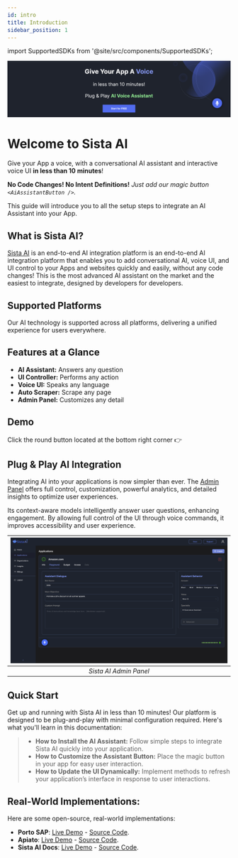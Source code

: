 ```yaml
---
id: intro
title: Introduction
sidebar_position: 1
---
```


import SupportedSDKs from '@site/src/components/SupportedSDKs';

[![Sista AI Admin Panel](../static/img/sista-banner-one.png)](https://smart.sista.ai/?utm_source=sista_docs&utm_medium=main_banner&utm_campaign=intro)

# Welcome to Sista AI

Give your App a voice, with a conversational AI assistant and interactive voice UI **in less than 10 minutes**!

**No Code Changes! No Intent Definitions!** _Just add our magic button `<AiAssistantButton />`._

This guide will introduce you to all the setup steps to integrate an AI Assistant into your App.

## What is Sista AI?

[Sista AI](https://smart.sista.ai/?utm_source=sista_docs&utm_medium=docs_text&utm_campaign=what_is_sista) is an end-to-end AI integration platform is an end-to-end AI integration platform that enables you to add conversational AI, voice UI, and UI control to your Apps and websites quickly and easily, without any code changes! This is the most advanced AI assistant on the market and the easiest to integrate, designed by developers for developers.

## Supported Platforms

Our AI technology is supported across all platforms, delivering a unified experience for users everywhere.

<SupportedSDKs/>


## Features at a Glance

- **AI Assistant:** Answers any question
- **UI Controller:** Performs any action
- **Voice UI:** Speaks any language
- **Auto Scraper:** Scrape any page
- **Admin Panel:** Customizes any detail

## Demo

Click the round button located at the bottom right corner 👉


## Plug & Play AI Integration

Integrating AI into your applications is now simpler than ever. The [Admin Panel](https://admin.sista.ai/applications) offers full control, customization, powerful analytics, and detailed insights to optimize user experiences.

Its context-aware models intelligently answer user questions, enhancing engagement. By allowing full control of the UI through voice commands, it improves accessibility and user experience.



| ![Sista AI Admin Panel](../static/img/sista-admin-dark.png) |
| :---------------------------------------------------------: |
|                   _Sista AI Admin Panel_                    |


## Quick Start

Get up and running with Sista AI in less than 10 minutes! Our platform is designed to be plug-and-play with minimal configuration required. Here's what you'll learn in this documentation:

> - **How to Install the AI Assistant:** Follow simple steps to integrate Sista AI quickly into your application.
> - **How to Customize the Assistant Button:** Place the magic button in your app for easy user interaction.
> - **How to Update the UI Dynamically:** Implement methods to refresh your application’s interface in response to user interactions.


## Real-World Implementations:

Here are some open-source, real-world implementations:

- **Porto SAP**: [Live Demo](https://mahmoudz.github.io/Porto/) - [Source Code](https://github.com/Mahmoudz/Porto/blob/master/docs/src/components/AiAssistant/index.tsx).
- **Apiato**: [Live Demo](https://apiato.io/) - [Source Code](https://github.com/apiato/documentation/blob/master/src/components/AiAssistant/index.js).
- **Sista AI Docs**: [Live Demo](https://docs.sista.ai/) - [Source Code](https://github.com/sista-ai/docs/blob/main/src/components/AiAssistant/index.tsx).

